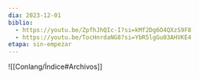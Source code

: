 ```yaml
---
dia: 2023-12-01
biblio:
  - https://youtu.be/ZpfhJhQIc-I?si=kMf2Dg6O4QXzS9F8
  - https://youtu.be/TocHnrdaNG8?si=YbR5lgGu03AHVKE4
etapa: sin-empezar
---
```





![[Conlang/Índice#Archivos]]
